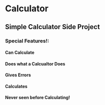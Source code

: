 # Calculator
 
## Simple Calculator Side Project

### Special Features!:
#### Can Calculate
#### Does what a Calcualtor Does
#### Gives Errors
#### Calculates
#### Never seen before Calculating!
